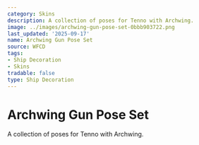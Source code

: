 ```yaml
---
category: Skins
description: A collection of poses for Tenno with Archwing.
image: ../images/archwing-gun-pose-set-0bbb903722.png
last_updated: '2025-09-17'
name: Archwing Gun Pose Set
source: WFCD
tags:
- Ship Decoration
- Skins
tradable: false
type: Ship Decoration
---
```


# Archwing Gun Pose Set

A collection of poses for Tenno with Archwing.

